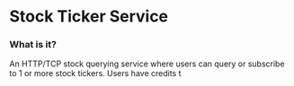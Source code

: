 # Stock Ticker Service

### What is it?

An HTTP/TCP stock querying service where users can query or subscribe to 1 or more stock tickers.
Users have credits t